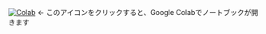   [![Colab](https://colab.research.google.com/assets/colab-badge.svg)](https://colab.research.google.com/github/toho-cmt/brain/blob/main/連想記憶_sample.ipynb) ← このアイコンをクリックすると、Google Colabでノートブックが開きます
